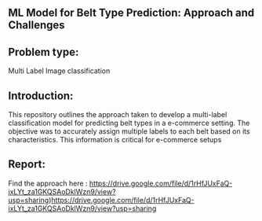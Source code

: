 ## ML Model for Belt Type Prediction: Approach and Challenges


## Problem type:

Multi Label Image classification

## Introduction:

This repository outlines the approach taken to develop a multi-label classification model for predicting belt types in a e-commerce setting. The objective was to accurately assign multiple labels to each belt based on its characteristics. This information is critical for e-commerce setups

## Report:

Find the approach here : https://drive.google.com/file/d/1rHfJUxFaQ-ixLYt_za1GKQSAoDklWzn9/view?usp=sharing)https://drive.google.com/file/d/1rHfJUxFaQ-ixLYt_za1GKQSAoDklWzn9/view?usp=sharing

